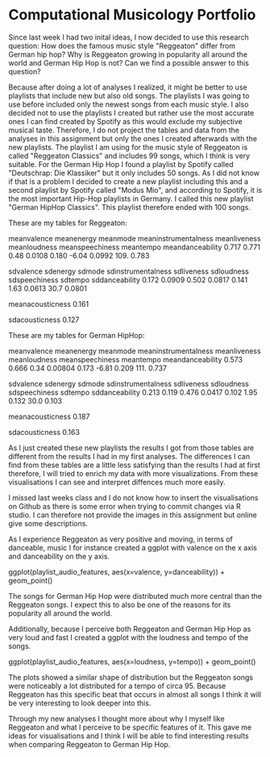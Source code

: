 # Computational Musicology Portfolio 



Since last week I had two inital ideas, I now decided to use this research question: 
How does the famous music style "Reggeaton" differ from German hip hop? 
Why is Reggeaton growing in popularity all around the world and German Hip Hop is not? Can we find a possible answer to this question?

Because after doing a lot of analyses I realized, it might be better to use playlists that include new but also old songs. The playlists I was going to use before included only the newest songs from each music style. I also decided not to use the playlists I created but rather use the most accurate ones I can find created by Spotify as this would exclude my subjective musical taste. Therefore, I do not project the tables and data from the analyses in this assignment but only the ones I created afterwards with the new playlists. 
The playlist I am using for the music style of Reggeaton is called "Reggeaton Classics" and includes 99 songs, which I think is very suitable. 
For the German Hip Hop I found a playlist by Spotify called "Deutschrap: Die Klassiker" but it only includes 50 songs. As I did not know if that is a problem I decided to create a new playlist including this and a second playlist by Spotify called "Modus Mio", and according to Spotify, it is the most important Hip-Hop playlists in Germany. I called this new playlist "German HipHop Classics". This playlist therefore ended with 100 songs. 

These are my tables for Reggeaton:

meanvalence  meanenergy meanmode meaninstrumentalness meanliveness meanloudness meanspeechiness meantempo meandanceability 
   0.717     0.771      0.48           0.0108          0.180        -6.04          0.0992        109.           0.783 
   
  sdvalence  sdenergy   sdmode    sdinstrumentalness  sdliveness    sdloudness  sdspeechiness    sdtempo sddanceability
   0.172     0.0909     0.502           0.0817           0.141         1.63         0.0613        30.7         0.0801
   
 meanacousticness
     0.161
     
 sdacousticness
     0.127    
     
 These are my tables for German HipHop: 
 
 meanvalence meanenergy meanmode meaninstrumentalness meanliveness meanloudness meanspeechiness meantempo meandanceability
  0.573      0.666       0.34           0.00804        0.173        -6.81           0.209        111.            0.737
  
 sdvalence   sdenergy   sdmode    sdinstrumentalness   sdliveness   sdloudness   sdspeechiness   sdtempo   sddanceability
   0.213      0.119     0.476             0.0417        0.102         1.95          0.132         30.0           0.103
 
 meanacousticness
     0.187
     
 sdacousticness
     0.163
   
 As I just created these new playlists the results I got from those tables are different from the results I had in my first analyses. 
The differences I can find from these tables are a little less satisfying than the results I had at first therefore, I will tried to enrich my data with more visualizations. From these visualisations I can see and interpret diffences much more easily. 

I missed last weeks class and I do not know how to insert the visualisations on Github as there is some error when trying to commit changes via R studio. I can therefore not provide the images in this assignment but online give some descriptions.  

As I experience Reggeaton as very positive and moving, in terms of danceable, music I for instance created a ggplot with valence on the x axis and danceability on the y axis. 

ggplot(playlist_audio_features, aes(x=valence, y=danceability)) + geom_point()

The songs for German Hip Hop were distributed much more central than the Reggeaton songs. I expect this to also be one of the reasons for its popularity all around the world. 

Additionally, because I perceive both Reggeaton and German Hip Hop as very loud and fast I created a ggplot with the loudness and tempo of the songs. 

ggplot(playlist_audio_features, aes(x=loudness, y=tempo)) + geom_point()

The plots showed a similar shape of distribution but the Reggeaton songs  were noticeably a lot distributed for a tempo of circa 95. Because Reggeaton has this specific beat that occurs in almost all songs I think it will be very interesting to look deeper into this. 

Through my new analyses I thought more about why I myself like Reggeaton and what I perceive to be specific features of it. This gave me ideas for visualisations and I think I will be able to find interesting results when comparing Reggeaton to German Hip Hop. 

